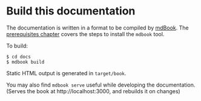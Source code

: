 # Build this documentation

The documentation is written in a format to be compiled by [mdBook](https://github.com/rust-lang/mdBook). The [prerequisites chapter](prerequisites.md) covers the steps to install the `mdbook` tool.

To build:

```none
$ cd docs
$ mdbook build
```

Static HTML output is generated in `target/book`.

You may also find `mdbook serve` useful while developing the documentation. (Serves the book at http://localhost:3000, and rebuilds it on changes)

